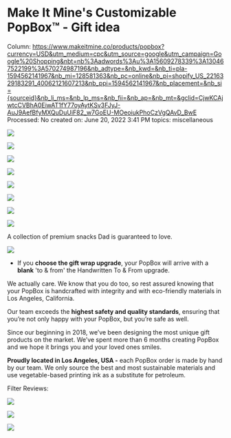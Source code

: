 # Make It Mine's Customizable PopBox™ - Gift idea

Column: https://www.makeitmine.co/products/popbox?currency=USD&utm_medium=cpc&utm_source=google&utm_campaign=Google%20Shopping&nbt=nb%3Aadwords%3Au%3A15609278339%3A130467522199%3A570274987196&nb_adtype=&nb_kwd=&nb_ti=pla-1594562141967&nb_mi=128581363&nb_pc=online&nb_pi=shopify_US_2216329183291_40062121607213&nb_ppi=1594562141967&nb_placement=&nb_si={sourceid}&nb_li_ms=&nb_lp_ms=&nb_fii=&nb_ap=&nb_mt=&gclid=CjwKCAjwtcCVBhA0EiwAT1fY77oyAytKSv3FJyJ-AuJ9AefBfyMXQuDuUiF82_w7GoEU-MOeoiukPhoCzVgQAvD_BwE
Processed: No
created on: June 20, 2022 3:41 PM
topics: miscellaneous

![](https://www.notion.so//cdn.shopify.com/s/files/1/0109/3979/3467/products/Steph_sCubes_1024x1024.png?v=1652307875)

![](https://www.notion.so//cdn.shopify.com/s/files/1/0109/3979/3467/products/Steph_sCubes_120x120.png?v=1652307875)

![](https://www.notion.so//cdn.shopify.com/s/files/1/0109/3979/3467/products/Dad_Gif_120x120.gif?v=1652474032)

![](https://www.notion.so//cdn.shopify.com/s/files/1/0109/3979/3467/products/cube_120x120.jpg?v=1652474032)

![](https://www.notion.so//cdn.shopify.com/s/files/1/0109/3979/3467/products/ProductPhotoHandwritev3_120x120.png?v=1652474032)

![](https://www.notion.so//cdn.shopify.com/s/files/1/0109/3979/3467/products/SnackBox_120x120.png?v=1652474032)

![](https://www.notion.so//cdn.shopify.com/s/files/1/0109/3979/3467/products/RedGW_120x120.png?v=1653090033)

[](https://s3-us-west-2.amazonaws.com/secure.notion-static.com/b1ef8763-6b59-4552-a6d7-4fe1f571d7d3/)

[](https://s3-us-west-2.amazonaws.com/secure.notion-static.com/e7c6c00f-d9f3-4e0f-991b-4b81cf9f3156/)

![](Make%20It%20Mine's%20Customizable%20PopBox%E2%84%A2%20-%20Gift%20idea%20b01a9590e878491ba19bdca0b8f4033e/FDSB.png)

A collection of premium snacks Dad is guaranteed to love.

![](Make%20It%20Mine's%20Customizable%20PopBox%E2%84%A2%20-%20Gift%20idea%20b01a9590e878491ba19bdca0b8f4033e/hw_2.gif)

- If you **choose the gift wrap upgrade**, your PopBox will arrive with a **blank** 'to & from' the Handwritten To & From upgrade.

[](https://s3-us-west-2.amazonaws.com/secure.notion-static.com/b49c7d32-dcfd-40b6-8fd9-2dbad93ae300/)

We actually care. We know that you do too, so rest assured knowing that your PopBox is handcrafted with integrity and with eco-friendly materials in Los Angeles, California.

Our team exceeds the **highest safety and quality standards**, ensuring that you’re not only happy with your PopBox, but you’re safe as well.

[](Make%20It%20Mine's%20Customizable%20PopBox%E2%84%A2%20-%20Gift%20idea%20b01a9590e878491ba19bdca0b8f4033e/wave-a-1440-new)

Since our beginning in 2018, we’ve been designing the most unique gift products on the market. We’ve spent more than 6 months creating PopBox and we hope it brings you and your loved ones smiles.

**Proudly located in Los Angeles, USA -** each PopBox order is made by hand by our team. We only source the best and most sustainable materials and use vegetable-based printing ink as a substitute for petroleum.

Filter Reviews:

![](Make%20It%20Mine's%20Customizable%20PopBox%E2%84%A2%20-%20Gift%20idea%20b01a9590e878491ba19bdca0b8f4033e/287490097_435946428003993_2432587340899255606_n.jpg)

![](Make%20It%20Mine's%20Customizable%20PopBox%E2%84%A2%20-%20Gift%20idea%20b01a9590e878491ba19bdca0b8f4033e/286562772_706665207255668_6201526684720601051_n.jpg)

![](Make%20It%20Mine's%20Customizable%20PopBox%E2%84%A2%20-%20Gift%20idea%20b01a9590e878491ba19bdca0b8f4033e/285135982_421254779582632_6793238412468459239_n.jpg)